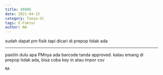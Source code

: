 ```yaml
---
title: 49986
date: 2021-04-15
category: Tanya-SC
tags: E-Faktur
author: NA
---
```


sudah dapat pm fisik tapi dicari di prepop tidak ada

---

pastiin dulu apa PMnya ada barcode tanda approved. kalau emang di prepop tidak ada, bisa coba key in atau impor csv

`NA`
